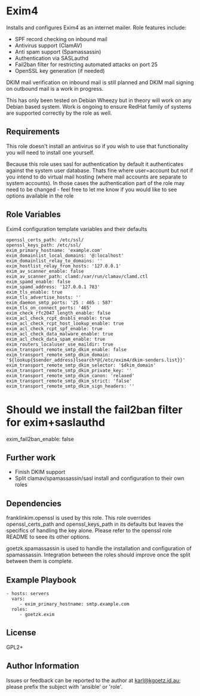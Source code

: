 Exim4
=====

Installs and configures Exim4 as an internet mailer. Role features include:

* SPF record checking on inbound mail
* Antivirus support (ClamAV)
* Anti spam support (Spamassassin)
* Authentication via SASLauthd
* Fail2ban filter for restricting automated attacks on port 25
* OpenSSL key generation (if needed)

DKIM mail verification on inbound mail is still planned
and DKIM mail signing on outbound mail is a work in
progress.

This has only been tested on Debian Wheezy but in theory will work on any
Debian based system. Work is ongoing to ensure RedHat family of systems are
supported correctly by the role as well.

Requirements
------------

This role doesn't install an antivirus so if you wish to use that functionality
you will need to install one yourself.

Because this role uses sasl for authentication by default it authenticates
against the system user database. Thats fine where user=account but not if you
intend to do virtual mail hosting (where mail accounts are separate to system
accounts).
In those cases the authentication part of the role may need to be changed -
feel free to let me know if you would like to see options available in the role

Role Variables
--------------

Exim4 configuration template variables and their defaults

```
openssl_certs_path: /etc/ssl/
openssl_keys_path: /etc/ssl/
exim_primary_hostname: 'example.com'
exim_domainlist_local_domains: '@:localhost'
exim_domainlist_relay_to_domains: ''
exim_hostlist_relay_from_hosts: '127.0.0.1'
exim_av_scanner_enable: false
exim_av_scanner_path: clamd:/var/run/clamav/clamd.ctl
exim_spamd_enable: false
exim_spamd_address: '127.0.0.1 783'
exim_tls_enable: true
exim_tls_advertise_hosts: ''
exim_daemon_smtp_ports: '25 : 465 : 587'
exim_tls_on_connect_ports: '465'
exim_check_rfc2047_length_enable: false
exim_acl_check_rcpt_dnsbls_enable: true
exim_acl_check_rcpt_host_lookup_enable: true
exim_acl_check_rcpt_spf_enable: true
exim_acl_check_data_malware_enable: true
exim_acl_check_data_spam_enable: true
exim_routers_localuser_use_maildir: true
exim_transport_remote_smtp_dkim_enable: false
exim_transport_remote_smtp_dkim_domain: '${lookup{$sender_address}lsearch*@{/etc/exim4/dkim-senders.list}}'
exim_transport_remote_smtp_dkim_selector: '$dkim_domain'
exim_transport_remote_smtp_dkim_private_key: ''
exim_transport_remote_smtp_dkim_canon: 'relaxed'
exim_transport_remote_smtp_dkim_strict: 'false'
exim_transport_remote_smtp_dkim_sign_headers: ''
```

# Should we install the fail2ban filter for exim+saslauthd
exim_fail2ban_enable: false

Further work
------------
* Finish DKIM support
* Split clamav/spamassassin/sasl install and configuration to their own roles

Dependencies
------------

franklinkim.openssl is used by this role. This role overrides
openssl_certs_path and openssl_keys_path in its defaults but leaves the
specifics of handling the key alone. Please refer to the openssl role README to
seee its other options.

goetzk.spamassassin is used to handle the installation and configuration of
spamassassin. Integration between the roles should improve once the split
between them is complete.

Example Playbook
----------------

    - hosts: servers
      vars:
         - exim_primary_hostname: smtp.example.com
      roles:
         - goetzk.exim

License
-------

GPL2+

Author Information
------------------

Issues or feedback can be reported to the author at karl@kgoetz.id.au; please
prefix the subject with 'ansible' or 'role'.

